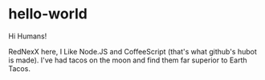 # hello-world
Hi Humans!

RedNexX here, I Like Node.JS and CoffeeScript (that's what github's hubot is made).
I've had tacos on the moon and find them far superior to Earth Tacos.
